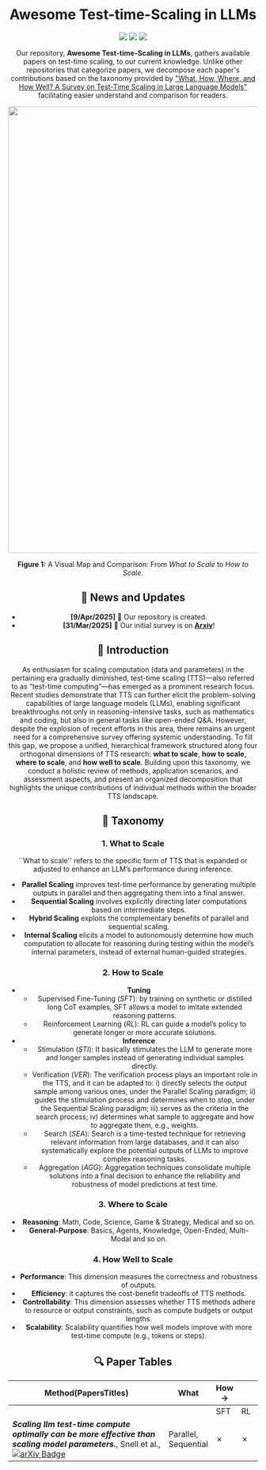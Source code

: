 <header>

<!--
  <<< Author notes: Course header >>>
  Include a 1280×640 image, course title in sentence case, and a concise description in emphasis.
  In your repository settings: enable template repository, add your 1280×640 social image, auto delete head branches.
  Add your open source license, GitHub uses MIT license.
-->
<div align="center">
<h1>Awesome Test-time-Scaling in LLMs</h1>
</div>


<p align="center">
  <img src="https://img.shields.io/badge/Contributors-10-red?style=for-the-badge" />
  <img src="https://img.shields.io/github/stars/testtimescaling/testtimescaling.github.io?style=for-the-badge&color=blue"/>
  <img src="https://img.shields.io/endpoint?url=https://testtimescaling.github.io/arxiv_citations.json&style=for-the-badge&color=green"/>
</p>

Our repository, **Awesome Test-time-Scaling in LLMs**, gathers available papers on test-time scaling, to our current knowledge. Unlike other repositories that categorize papers, we decompose each paper's contributions based on the taxonomy provided by ["What, How, Where, and How Well? A Survey on Test-Time Scaling in Large Language Models"](https://arxiv.org/abs/2503.24235) facilitating easier understand and comparison for readers.


<div align="center">
  <img src="figs/TTS-how.png" width="900"/>
  <p><b>Figure 1:</b> A Visual Map and Comparison: From <i>What to Scale</i> to <i>How to Scale</i>.</p>
</div>

## 📢 News and Updates
- **[9/Apr/2025]** 📌 Our repository is created.
- **[31/Mar/2025]** 📌 Our initial survey is on [**Arxiv**](https://arxiv.org/abs/2503.24235)!

## 📘 Introduction
As enthusiasm for scaling computation (data and parameters) in the pertaining era gradually diminished, test-time scaling (TTS)—also referred to as “test-time computing”—has emerged as a prominent research focus. Recent studies demonstrate that TTS can further elicit the problem-solving capabilities of large language models (LLMs), enabling significant breakthroughs not only in reasoning-intensive tasks, such as mathematics and coding, but also in general tasks like open-ended Q&A. However, despite the explosion of recent efforts in this area, there remains an urgent need for a comprehensive survey offering systemic understanding. To fill this gap, we propose a unified, hierarchical framework structured along four orthogonal dimensions of TTS research: **what to scale**, **how to scale**, **where to scale**, and **how well to scale**. Building upon this taxonomy, we conduct a holistic review of methods, application scenarios, and assessment aspects, and present an organized decomposition that highlights the unique contributions of individual methods within the broader TTS landscape.

## 🧬 Taxonomy

### 1. **What to Scale**
``What to scale'' refers to the specific form of TTS that is expanded or adjusted to enhance an LLM’s performance during inference.
- **Parallel Scaling** improves test-time performance by generating multiple outputs in parallel and then aggregating them into a final answer.
- **Sequential Scaling** involves explicitly directing later computations based on intermediate steps.
- **Hybrid Scaling** exploits the complementary benefits of parallel and sequential scaling.
- **Internal Scaling** elicits a model to autonomously determine how much computation to allocate for reasoning during testing within the model’s internal parameters, instead of external human-guided strategies.

### 2. **How to Scale**
- **Tuning**
  - Supervised Fine-Tuning (_SFT_): by training on synthetic or distilled long CoT examples, SFT allows a model to imitate extended reasoning patterns.
  - Reinforcement Learning (_RL_): RL can guide a model’s policy to generate longer or more accurate solutions.
- **Inference**
  - Stimulation (_STI_): It basically stimulates the LLM to generate more and longer samples instead of generating individual samples directly.
  - Verification (_VER_): The verification process plays an important role in the TTS, and it can be adapted to: i) directly selects the output sample among various ones, under the Parallel Scaling paradigm; ii) guides the stimulation process and determines when to stop, under the Sequential Scaling paradigm; iii) serves as the criteria in the search process; iv) determines what sample to aggregate and how to aggregate them, e.g., weights.
  - Search (_SEA_): Search is a time-tested technique for retrieving relevant information from large databases, and it can also systematically explore the potential outputs of LLMs to improve complex reasoning tasks.
  - Aggregation (_AGG_): Aggregation techniques consolidate multiple solutions into a final decision to enhance the reliability and robustness of model predictions at test time.

### 3. **Where to Scale**
- **Reasoning**: Math, Code, Science, Game & Strategy, Medical and so on.
- **General-Purpose**: Basics, Agents,  Knowledge, Open-Ended, Multi-Modal and so on.

### 4. **How Well to Scale**
- **Performance**: This dimension measures the correctness and robustness of outputs.
- **Efficiency**: it captures the cost-benefit tradeoffs of TTS methods.
- **Controllability**: This dimension assesses whether TTS methods adhere to resource or output constraints, such as compute budgets or output lengths.
- **Scalability**: Scalability quantifies how well models improve with more test-time compute (e.g., tokens or steps).

## 🔍 Paper Tables
| <div style="width:300px">Method(PapersTitles)</div> | What | How → |        |        |        |        |        | Where | How Well |
|--------|------|-------|--------|--------|--------|--------|--------|-------|-------|
|        |      | SFT   | RL     | STI | SEA | VER | AGG |        |        |
|<i><b>Scaling llm test-time compute optimally can be more effective than scaling model parameters.</b></i>, Snell et al., <a href="https://arxiv.org/abs/2408.03314" target="_blank"><img src="https://img.shields.io/badge/arXiv-2408.03314-red" alt="arXiv Badge"></a></li>|Parallel,<br>Sequential|✗|✗|✗|Beam,<br>LookAhead|Verifier|(Weighted) Best-of-N,<br>Stepwise Aggregation|Math|Pass@1,<br>FLOPsMatched Evaluation|




</footer>
